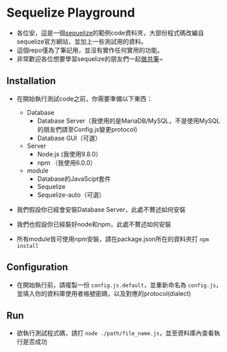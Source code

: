 # Sequelize Playground

* 各位安，這是一個[sequelize](http://docs.sequelizejs.com)的範例code資料夾，大部份程式碼改編自sequelize官方網站，並加上一些測試用的資料。
* 這個repo僅為了筆記用，並沒有實作任何實用的功能。
* 非常歡迎各位想要學習sequelize的朋友們一起[做共筆](https://paper.dropbox.com/doc/Sequelize-E5g5n0dlVQdf1HjLS0zkp)~

## Installation

* 在開始執行測試code之前，你需要準備以下東西：
    * Database
        * Database Server（我使用的是MariaDB/MySQL，不是使用MySQL的朋友們請至Config.js變更protocol)
        * Database GUI（可選）
    * Server
        * Node.js (我使用9.8.0）
        * npm （我使用6.0.0）
    * module
        * Database的JavaScipt套件
        * Sequelize
        * Sequelize-auto（可選）

* 我們假設你已經會安裝Database Server，此處不贅述如何安裝
* 我們也假設你已經裝好node和npm，此處不贅述如何安裝
* 所有module皆可使用npm安裝，請在package.json所在的資料夾打 `npm install`

## Configuration
* 在開始執行前，請複製一份 `config.js.default`，並重新命名為 `config.js`，並填入你的資料庫使用者帳號密碼，以及對應的protocol(dialect)

## Run
* 欲執行測試程式碼，請打 `node ./path/file_name.js`，並至資料庫內查看執行是否成功